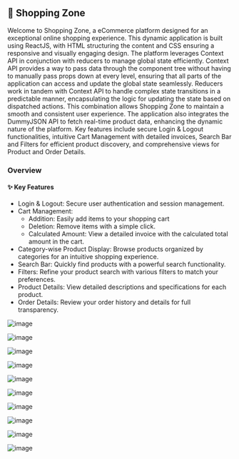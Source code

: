 ## 🛒 Shopping Zone
Welcome to Shopping Zone, a eCommerce platform designed for an exceptional online shopping experience.
This dynamic application is built using ReactJS, with HTML structuring the content and CSS ensuring a responsive and visually engaging design.
The platform leverages Context API in conjunction with reducers to manage global state efficiently. 
Context API provides a way to pass data through the component tree without having to manually pass props down at every level, ensuring that all parts of the application can access and update the global state seamlessly. Reducers work in tandem with Context API to handle complex state transitions in a predictable manner, encapsulating the logic for updating the state based on dispatched actions. This combination allows Shopping Zone to maintain a smooth and consistent user experience. The application also integrates the DummyJSON API to fetch real-time product data, enhancing the dynamic nature of the platform. Key features include secure Login & Logout functionalities, intuitive Cart Management with detailed invoices, Search Bar and Filters for efficient product discovery, and comprehensive views for Product and Order Details.

### Overview
#### ✨ Key Features
- Login & Logout: Secure user authentication and session management.
- Cart Management:
  - Addition: Easily add items to your shopping cart
  - Deletion: Remove items with a simple click.
  - Calculated Amount: View a detailed invoice with the calculated total amount in the cart.
- Category-wise Product Display: Browse products organized by categories for an intuitive shopping experience.
- Search Bar: Quickly find products with a powerful search functionality.
- Filters: Refine your product search with various filters to match your preferences.
- Product Details: View detailed descriptions and specifications for each product.
- Order Details: Review your order history and details for full transparency.
  
![image](https://github.com/user-attachments/assets/1ec98d94-3cc4-40e1-9c3f-5f4d03589841)

![image](https://github.com/user-attachments/assets/ff8aa09b-3629-4a4e-8c83-2d6bccf36257)

![image](https://github.com/user-attachments/assets/bf20fc15-b812-47bf-9baa-e88becc5d8e7)

![image](https://github.com/user-attachments/assets/3642c29e-8f8f-4de3-a9db-18c902642871)

![image](https://github.com/user-attachments/assets/e43e0d8f-7667-48a2-b78d-875be69da78a)

![image](https://github.com/user-attachments/assets/22a4c926-30c4-42df-a7ad-a1bde641fc69)

![image](https://github.com/user-attachments/assets/4d1a8e74-e62b-4363-96c7-8d25d2911167)

![image](https://github.com/user-attachments/assets/5f5701f1-026d-4bbf-bce0-1ed4b7929922)

![image](https://github.com/user-attachments/assets/029043b0-c65b-4b2e-b73e-d1e4b6736895)


![image](https://github.com/user-attachments/assets/d70670de-cb3c-4d9f-8635-c6e179329555)

















